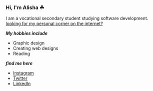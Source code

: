 ### Hi, I'm Alisha ☘

I am a vocational secondary student studying software development.
<br>
<a href="https://alishasoedamah.github.io/">looking for my personal corner on the internet?</a>

***My hobbies include***
- Graphic design 
- Creating web designs
- Reading

***find me here***

- <a href="https://www.instagram.com/erratic_sense_of_being/">Instagram</a>
- <a href="https://twitter.com/AlishaSoedamah">Twitter</a>
- <a href="https://www.linkedin.com/in/alisha-soedamah/">LinkedIn</a>
